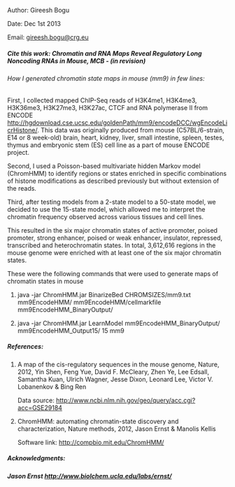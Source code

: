 
Author: Gireesh Bogu

Date: Dec 1st 2013

Email: gireesh.bogu@crg.eu


##### Cite this work: Chromatin and RNA Maps Reveal Regulatory Long Noncoding RNAs in Mouse, MCB - (in revision)



###### How I generated chromatin state maps in mouse (mm9) in few lines:




First, I collected mapped ChIP-Seq reads of H3K4me1, H3K4me3, H3K36me3, H3K27me3, H3K27ac, CTCF and RNA polymerase II from ENCODE http://hgdownload.cse.ucsc.edu/goldenPath/mm9/encodeDCC/wgEncodeLicrHistone/. This data was originally produced from mouse (C57BL/6-strain, E14 or 8 week-old) brain, heart, kidney, liver, small intestine, spleen, testes, thymus and embryonic stem (ES) cell line as a part of mouse ENCODE project. 

Second, I used a Poisson-based multivariate hidden Markov model (ChromHMM) to identify regions or states enriched in specific combinations of histone modifications as described previously but without extension of the reads. 

Third, after testing models from a 2-state model to a 50-state model, we decided to use the 15-state model, which allowed me to interpret the chromatin frequency observed across various tissues and cell lines. 

This resulted in the six major chromatin states of active promoter, poised promoter, strong enhancer, poised or weak enhancer, insulator, repressed, transcribed and heterochromatin states. In total, 3,612,616 regions in the mouse genome were enriched with at least one of the six major chromatin states.


These were the following commands that were used to generate maps of chromatin states in mouse

1. java -jar ChromHMM.jar BinarizeBed CHROMSIZES/mm9.txt mm9EncodeHMM/ mm9EncodeHMM/cellmarkfile mm9EncodeHMM_BinaryOutput/

2. java -jar ChromHMM.jar LearnModel mm9EncodeHMM_BinaryOutput/ mm9EncodeHMM_Output15/ 15 mm9 



##### References:

1. A map of the cis-regulatory sequences in the mouse genome, Nature, 2012, Yin Shen,	Feng Yue,	David F. McCleary,	Zhen Ye,	Lee Edsall,	Samantha Kuan,	Ulrich Wagner,	Jesse Dixon,	Leonard Lee,	Victor V. Lobanenkov	& Bing Ren

    Data source: http://www.ncbi.nlm.nih.gov/geo/query/acc.cgi?acc=GSE29184

2. ChromHMM: automating chromatin-state discovery and characterization, Nature methods, 2012, Jason Ernst	& Manolis Kellis

    Software link: http://compbio.mit.edu/ChromHMM/



##### Acknowledgments: 

#####   Jason Ernst http://www.biolchem.ucla.edu/labs/ernst/

